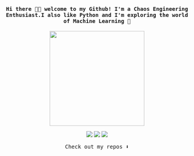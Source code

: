 <h4 align="center"><samp> Hi there 👋🏾  welcome to my Github! I'm a Chaos Engineering Enthusiast.I also like Python and I'm exploring the world of Machine Learning 🐍  </samp></h4>

<p align="center">
  <img width="250" src="https://media0.giphy.com/media/v1.Y2lkPTc5MGI3NjExZGM4NzEzYmY1MjViODgxZmJjOTVmODdmODE4MWE2ZDMzNGQ5MDNiZSZlcD12MV9pbnRlcm5hbF9naWZzX2dpZklkJmN0PXM/124rIiBX0Kh5Cw/giphy.gif">
</p>


<p align="center">
<a href= ""><img src="https://img.icons8.com/windows/32/000000/dev.png"/></a>
<a href= ""><img src="https://img.icons8.com/material-outlined/32/000000/twitter.png"/></a>
<a href= ""><img src="https://img.icons8.com/pastel-glyph/32/000000/like--v1.png"/></a>
</p>

<p align="center"><samp>
Check out my repos ⬇️  
  </samp>
</p>

<!-- ![](https://visitor-badge.glitch.me/badge?page_id=ari-hacks.ari-hacks)
 -->
<!--
**ari-hacks/ari-hacks** is a ✨ _special_ ✨ repository because its `README.md` (this file) appears on your GitHub profile.

Here are some ideas to get you started:

- 🔭 I’m currently working on ...
- 🌱 I’m currently learning ...
- 👯 I’m looking to collaborate on ...
- 🤔 I’m looking for help with ...
- 💬 Ask me about ...
- 📫 How to reach me: ...
- 😄 Pronouns: ...
- ⚡ Fun fact: ...
-->
